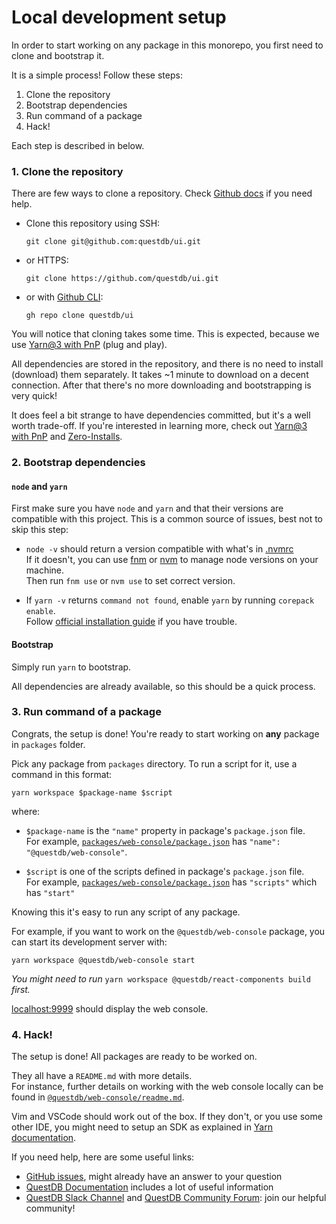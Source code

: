 # Local development setup

In order to start working on any package in this monorepo, you first need to clone and bootstrap it.

It is a simple process! Follow these steps:

1. Clone the repository
2. Bootstrap dependencies
3. Run command of a package
4. Hack!

Each step is described in below.

### 1. Clone the repository

There are few ways to clone a repository. Check [Github docs](https://docs.github.com/en/repositories/creating-and-managing-repositories/cloning-a-repository) if you need help.

- Clone this repository using SSH:

  ```
  git clone git@github.com:questdb/ui.git
  ```

- or HTTPS:

  ```
  git clone https://github.com/questdb/ui.git
  ```

- or with [Github CLI](https://cli.github.com/):
  ```
  gh repo clone questdb/ui
  ```

You will notice that cloning takes some time. This is expected, because we use [Yarn@3 with PnP](https://next.yarnpkg.com/features/pnp) (plug and play).

All dependencies are stored in the repository, and there is no need to install (download) them separately.
It takes ~1 minute to download on a decent connection. After that there's no more downloading and bootstrapping is very quick!

It does feel a bit strange to have dependencies committed, but it's a well worth trade-off. If you're interested in learning more, check out [Yarn@3 with PnP](https://yarnpkg.com/features/pnp) and [Zero-Installs](https://yarnpkg.com/features/zero-installs).

### 2. Bootstrap dependencies

#### `node` and `yarn`

First make sure you have `node` and `yarn` and that their versions are compatible with this project.
This is a common source of issues, best not to skip this step:

- `node -v` should return a version compatible with what's in [.nvmrc](../.nvmrc)\
  If it doesn't, you can use [fnm](https://fnm.vercel.app) or [nvm](https://github.com/nvm-sh/nvm) to manage node versions on your machine.\
  Then run `fnm use` or `nvm use` to set correct version.

- If `yarn -v` returns `command not found`, enable `yarn` by running `corepack enable`.\
  Follow [official installation guide](https://yarnpkg.com/getting-started/install) if you have trouble.

#### Bootstrap

Simply run `yarn` to bootstrap.

All dependencies are already available, so this should be a quick process.

### 3. Run command of a package

Congrats, the setup is done! You're ready to start working on **any** package in `packages` folder.

Pick any package from `packages` directory. To run a script for it, use a command in this format:

```
yarn workspace $package-name $script
```

where:

- `$package-name` is the `"name"` property in package's `package.json` file.\
   For example, [`packages/web-console/package.json`](../packages/web-console/package.json) has `"name": "@questdb/web-console"`.

- `$script` is one of the scripts defined in package's `package.json` file.\
   For example, [`packages/web-console/package.json`](../packages/web-console/package.json) has `"scripts"` which has `"start"`

Knowing this it's easy to run any script of any package.

For example, if you want to work on the `@questdb/web-console` package, you can start its
development server with:

```
yarn workspace @questdb/web-console start
```

_You might need to run_ `yarn workspace @questdb/react-components build` _first._

[localhost:9999](http://localhost:9999) should display the web console.

### 4. Hack!

The setup is done! All packages are ready to be worked on.

They all have a `README.md` with more details.\
For instance, further details on working with the web console locally can be found
in [`@questdb/web-console/readme.md`](../packages/web-console/README.md).

Vim and VSCode should work out of the box. If they don't, or you use some
other IDE, you might need to setup an SDK as explained in [Yarn
documentation](https://yarnpkg.com/getting-started/editor-sdks).

If you need help, here are some useful links:

- [GitHub issues](https://github.com/questdb/ui/issues), might already have an answer to your question
- [QuestDB Documentation](https://questdb.com/docs/) includes a lot of useful information
- [QuestDB Slack Channel](https://slack.questdb.io/) and [QuestDB Community Forum](https://community.questdb.io/): join our helpful community!
